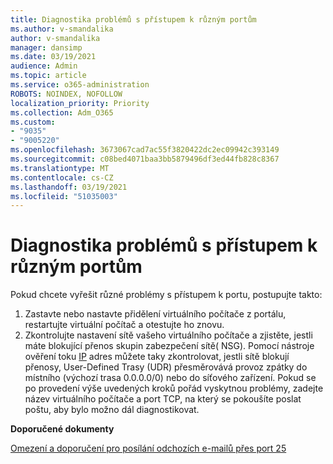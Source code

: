 ```yaml
---
title: Diagnostika problémů s přístupem k různým portům
ms.author: v-smandalika
author: v-smandalika
manager: dansimp
ms.date: 03/19/2021
audience: Admin
ms.topic: article
ms.service: o365-administration
ROBOTS: NOINDEX, NOFOLLOW
localization_priority: Priority
ms.collection: Adm_O365
ms.custom:
- "9035"
- "9005220"
ms.openlocfilehash: 3673067cad7ac55f3820422dc2ec09942c393149
ms.sourcegitcommit: c08bed4071baa3bb5879496df3ed44fb828c8367
ms.translationtype: MT
ms.contentlocale: cs-CZ
ms.lasthandoff: 03/19/2021
ms.locfileid: "51035003"
---
```

# <a name="diagnostics-for-different-ports-access-issues"></a>Diagnostika problémů s přístupem k různým portům

Pokud chcete vyřešit různé problémy s přístupem k portu, postupujte takto:

1. Zastavte nebo nastavte přidělení virtuálního počítače z portálu, restartujte virtuální počítač a otestujte ho znovu. 
2. Zkontrolujte nastavení sítě vašeho virtuálního počítače a zjistěte, jestli máte blokující přenos skupin zabezpečení sítě( NSG). Pomocí nástroje ověření toku [IP](https://docs.microsoft.com/azure/network-watcher/network-watcher-ip-flow-verify-overview?WT.mc_id=Portal-Microsoft_Azure_Support) adres můžete taky zkontrolovat, jestli sítě blokují přenosy, User-Defined Trasy (UDR) přesměrovává provoz zpátky do místního (výchozí trasa 0.0.0.0/0) nebo do síťového zařízení.
Pokud se po provedení výše uvedených kroků pořád vyskytnou problémy, zadejte název virtuálního počítače a port TCP, na který se pokoušíte poslat poštu, aby bylo možno dál diagnostikovat.

**Doporučené dokumenty**

[Omezení a doporučení pro posílání odchozích e-mailů přes port 25](https://docs.microsoft.com/azure/virtual-network/troubleshoot-outbound-smtp-connectivity)